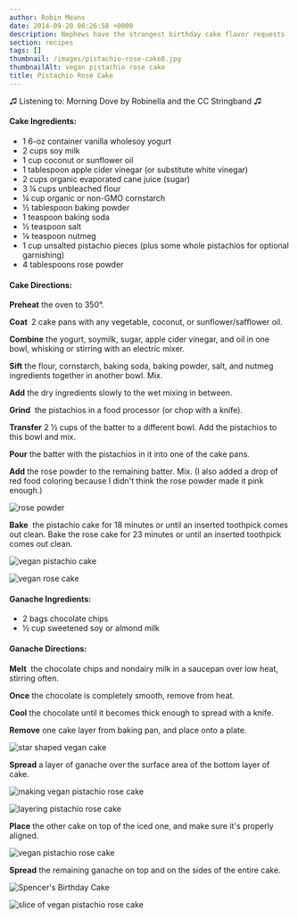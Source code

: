 ```yaml
---
author: Robin Means
date: 2014-09-20 06:26:58 +0000
description: Nephews have the strangest birthday cake flavor requests
section: recipes
tags: []
thumbnail: /images/pistachio-rose-cake8.jpg
thumbnailAlt: vegan pistachio rose cake
title: Pistachio Rose Cake
---
```


♫&nbsp;Listening to: Morning Dove by Robinella and the CC Stringband ♫

#### Cake Ingredients:

- 1 6-oz container vanilla wholesoy yogurt
- 2 cups soy milk
- 1 cup coconut or sunflower oil
- 1 tablespoon apple cider vinegar (or substitute white vinegar)
- 2 cups organic evaporated cane juice (sugar)
- 3 ¼ cups unbleached flour
- ¼ cup organic or non-GMO cornstarch
- ½&nbsp;tablespoon&nbsp;baking powder
- 1 teaspoon baking soda
- ½ teaspoon salt
- ⅛ teaspoon nutmeg
- 1 cup unsalted pistachio pieces (plus some whole pistachios for optional garnishing)
- 4 tablespoons rose powder

#### Cake Directions:

**Preheat** the oven to 350°.

**Coat&nbsp;** 2 cake pans with any vegetable, coconut, or sunflower/safflower oil.

**Combine** the yogurt, soymilk, sugar, apple cider vinegar, and oil in one bowl, whisking or stirring with an electric mixer.

**Sift** the flour, cornstarch, baking soda, baking powder, salt, and nutmeg ingredients together in another bowl. Mix.

**Add** the dry ingredients slowly to the wet mixing in between.

**Grind** &nbsp;the pistachios in a food processor (or chop with a knife).

**Transfer** 2&nbsp;½ cups of the batter to a different bowl. Add the pistachios to this bowl and mix.

**Pour** the batter with the pistachios in it into one of the cake pans.

**Add** the rose powder to the remaining batter. Mix. (I also added a drop of red food coloring because I didn't think the rose powder made it pink enough.)

![rose powder](/images/rose-batter.jpg)

**Bake** &nbsp;the pistachio cake for 18 minutes or until an inserted toothpick comes out clean. Bake the rose cake for 23 minutes&nbsp;or until an inserted toothpick comes out clean.

![vegan pistachio cake](/images/pistachio-layer.jpg)

![vegan rose cake](/images/rose-layer.jpg)

#### Ganache Ingredients:

- 2 bags chocolate chips
- ½ cup sweetened soy or almond milk

#### Ganache Directions:

**Melt** &nbsp;the chocolate chips and nondairy milk in a saucepan over low heat, stirring often.

**Once** the chocolate is completely smooth, remove from heat.

**Cool** the chocolate until it becomes thick enough to spread with a knife.

**Remove** one cake layer from baking pan, and place onto a plate.

![star shaped vegan cake](/images/pistachio-rose-cake2.jpg)

**Spread** a layer of ganache over the surface area of the bottom layer of cake.

![making vegan pistachio rose cake](/images/pistachio-rose-cake3.jpg)

![layering pistachio rose cake](/images/pistachio-rose-cake4.jpg)

**Place** the other cake on top of the iced one, and make sure it's properly aligned.

![vegan pistachio rose cake](/images/pistachio-rose-cake5.jpg)

**Spread** the remaining ganache on top and on the sides of the entire cake.

![Spencer's Birthday Cake](/images/pistachio-rose-cake7.jpg)

![slice of vegan pistachio rose cake](/images/pistachio-rose-cake8.jpg)

